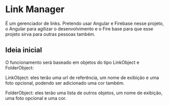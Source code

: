 # Link Manager

É um gerenciador de links. Pretendo usar Angular e Firebase nesse projeto, o Angular para agilizar o desenvolvimento e o Fire base para que esse projeto sirva para outras pessoas também.

## Ideia inicial
O funcionamento será baseado em objetos do tipo LinkObject e FolderObject:

LinkObject: eles terão uma url de referência, um nome de exibição e uma foto opcional, podendo ser adicionado uma cor também.

FolderObject: eles terão uma lista de outros objetos, um nome de exibição, uma foto opcional e uma cor.
